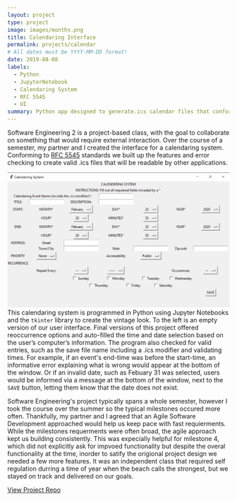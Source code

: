 ```yaml
---
layout: project
type: project
image: images/months.png
title: Calendaring Interface 
permalink: projects/calendar 
# All dates must be YYYY-MM-DD format!
date: 2019-08-08
labels:
  - Python
  - JupyterNotebook
  - Calendaring System
  - RFC 5545 
  - UI 
summary: Python app designed to generate.ics calendar files that conform to RFC standards. Content is based on user input. 
---
```


Software Engineering 2 is a project-based class, with the goal to collaborate on something that would require external interaction. Over the course of a semester, my partner and I created the interface for a calendaring system. Conforming to [RFC 5545](https://tools.ietf.org/html/rfc5545) standards we built up the features and error checking to create valid .ics files that will be readable by other applications. 

<img class="ui large left floated rounded image" src="../images/UI.png"> This calendaring system is programmed in Python using Jupyter Notebooks and the `tkinter` library to create the vintage look. To the left is an empty version of our user interface. Final versions of this project offered reoccurrence options and auto-filled the time and date selection based on the user’s computer’s information. The program also checked for valid entries, such as the save file name including a .ics modifier and validating times. For example, if an event's end-time was before the start-time, an informative error explaining what is wrong would appear at the bottom of the window. Or if an invalid date, such as Febuary 31 was selected, users would be informed via a message at the bottom of the window, next to the `SAVE` button, letting them know that the date does not exist. 

Software Engineering's project typically spans a whole semester, however I took the course over the summer so the typical milestones occured more often. Thankfully, my partner and I agreed that an Agile Software Development approached would help us keep pace with fast requierments. While the milestones requerments were often broad, the agile approach kept us building consistently. This was expecially helpful for milestone 4, which did not explicitly ask for impvoed functionality but despite the overal functionality at the time, inorder to satify the origional project design we needed a few more features. It was an independent class that required self regulation durring a time of year when the beach calls the strongest, but we stayed on track and delivered on our goals. 



[View Project Repo](https://github.com/ics414-teamorzo/TeamOrzo)
